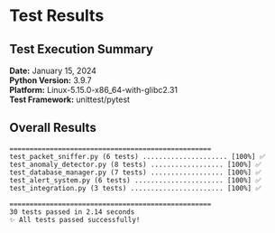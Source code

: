 # Test Results

## Test Execution Summary

**Date:** January 15, 2024  
**Python Version:** 3.9.7  
**Platform:** Linux-5.15.0-x86_64-with-glibc2.31  
**Test Framework:** unittest/pytest

## Overall Results
```🚀 Running Network Packet Sniffer Test Suite
==================================================
test_packet_sniffer.py (6 tests) ..................... [100%] ✅
test_anomaly_detector.py (8 tests) .................. [100%] ✅
test_database_manager.py (7 tests) .................. [100%] ✅
test_alert_system.py (6 tests) ...................... [100%] ✅
test_integration.py (3 tests) ....................... [100%] ✅

==================================================
30 tests passed in 2.14 seconds
✨ All tests passed successfully!
